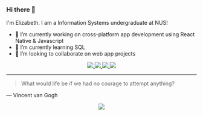 ### Hi there 👋

<!--
**elizabethrakhibaby/elizabethrakhibaby** is a ✨ _special_ ✨ repository because its `README.md` (this file) appears on your GitHub profile.

Here are some ideas to get you started:

- 🔭 I’m currently working on ...
- 🌱 I’m currently learning ...
- 👯 I’m looking to collaborate on ...
- 🤔 I’m looking for help with ...
- 💬 Ask me about ...
- 📫 How to reach me: ...
- 😄 Pronouns: ...
- ⚡ Fun fact: ...
-->

I'm Elizabeth. I am a Information Systems undergraduate at NUS!
- 🔭 I’m currently working on cross-platform app development using React Native & Javascript
- 🌱 I’m currently learning SQL
- 🧇 I’m looking to collaborate on web app projects



<!-- Details about me :) -->
<p align="center">
  <a href="https://github.com/elizabethrakhibaby">
    <img src="http://github-profile-summary-cards.vercel.app/api/cards/profile-details?username=elizabethrakhibaby&theme=moltack" />
  </a>
  <a href="https://github.com/elizabethrakhibaby">
    <img src="https://github-readme-streak-stats.herokuapp.com/?user=elizabethrakhibaby&hide_border=true&card_width=338&theme=dracula" />
  </a>
  <a href="https://github.com/elizabethrakhibaby">
    <img src="http://github-profile-summary-cards.vercel.app/api/cards/stats?username=elizabethrakhibaby&theme=dracula" />
  </a>
  <a href="https://github.com/elizabethrakhibaby">
    <img src="https://github-readme-stats.vercel.app/api/top-langs/?username=elizabethrakhibaby&langs_count=10&exclude_repo=&hide=jupyter%20notebook,vim%20script,cmake,makefile,batchfile,emacs%20lisp,css,html&card_width=699&hide_border=true&theme=dracula" />
  </a>
</p>

---
> What would life be if we had no courage to attempt anything?

— Vincent van Gogh


<!-- Profile View Counter-->
<p align="center">
  <a href="https://github.com/elizabethrakhibaby">
    <img src="https://komarev.com/ghpvc/?username=elizabethrakhibaby&color=blue&style=flat)" />
  </a>
</p>
